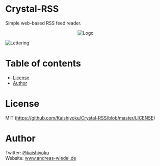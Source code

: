 # Crystal-RSS
Simple web-based RSS feed reader.

<p align="center">
 <img src="https://main.andreas-wiedel.de/myfiles/other/crystal-rss/Crystal_RSS_Logo-thumbnail.png" alt="Logo"/>
</p>

![Lettering](https://main.andreas-wiedel.de/myfiles/other/crystal-rss/Crystal_RSS_Lettering.svg)

Table of contents
=================
  * [License](#license)
  * [Author](#author)
  
License
=======
MIT (https://github.com/Kaishiyoku/Crystal-RSS/blob/master/LICENSE)


Author
======
Twitter: [@kaishiyoku](https://twitter.com/kaishiyoku)  
Website: www.andreas-wiedel.de
